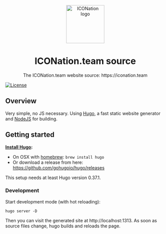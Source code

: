 <p align="center">
  <img 
    src="https://i.imgur.com/KQxtrOG.png" 
    width="120px"
    alt="ICONation logo">
</p>

<h1 align="center">ICONation.team source</h1>

<p align="center">
  The ICONation.team website source: https://iconation.team
</p>

 [![License](https://img.shields.io/badge/License-Apache%202.0-blue.svg)](https://opensource.org/licenses/Apache-2.0)

## Overview
Very simple, no JS necessary. Using [Hugo](https://gohugo.io/), a fast static website generator and [NodeJS](https://nodejs.org) for building.

## Getting started

**[Install Hugo](https://gohugo.io/getting-started/installing/):**

* On OSX with [homebrew](https://brew.sh/): `brew install hugo`
* Or download a release from here: https://github.com/gohugoio/hugo/releases

This setup needs at least Hugo version 0.37.1.

### Development

Start development mode (with hot reloading):

```
hugo server -D
```

Then you can visit the generated site at http://localhost:1313. As soon as source files change, hugo builds and reloads the page.
